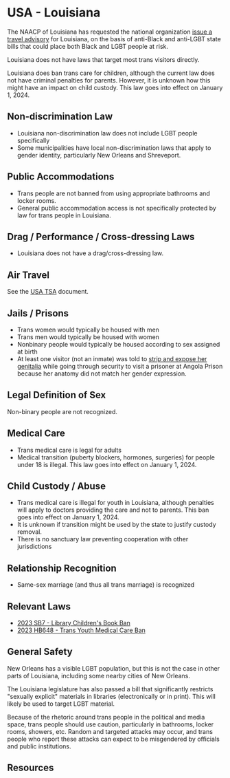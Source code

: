 # USA - Louisiana

The NAACP of Louisiana has requested the national organization [issue a
travel advisory](https://www.wbrz.com/news/naacp-seeking-travel-advisory-for-louisiana-citing-concerning-policies/)
for Louisiana, on the basis of anti-Black and anti-LGBT state bills that
could place both Black and LGBT people at risk.

Louisiana does not have laws that target most trans visitors directly.

Louisiana does ban trans care for children, although the current law does
not have criminal penalties for parents.  However, it is unknown how this
might have an impact on child custody.  This law goes into effect on
January 1, 2024.

## Non-discrimination Law

 * Louisiana non-discrimination law does not include LGBT people specifically
 * Some municipalities have local non-discrimination laws that apply to
   gender identity, particularly New Orleans and Shreveport.

## Public Accommodations

 * Trans people are not banned from using appropriate bathrooms and locker
   rooms.
 * General public accommodation access is not specifically protected by law
   for trans people in Louisiana.

## Drag / Performance / Cross-dressing Laws

 * Louisiana does not have a drag/cross-dressing law.

## Air Travel

See the [USA TSA](../notes/tsa.md) document.

## Jails / Prisons

 * Trans women would typically be housed with men
 * Trans men would typically be housed with women
 * Nonbinary people would typically be housed according to sex
   assigned at birth
 * At least one visitor (not an inmate) was told to [strip and expose her
   genitalia](https://www.nola.com/lawsuit-angola-prison-guards-ordered-transgender-visitor-to-strip/article_6cf44702-2b01-537b-94f4-c3ca7894e332.html)
   while going through security to visit a prisoner at Angola Prison because
   her anatomy did not match her gender expression.

## Legal Definition of Sex

Non-binary people are not recognized.

## Medical Care

 * Trans medical care is legal for adults
 * Medical transition (puberty blockers, hormones, surgeries) for people
   under 18 is illegal.  This law goes into effect on January 1, 2024.

## Child Custody / Abuse

 * Trans medical care is illegal for youth in Louisiana, although penalties
   will apply to doctors providing the care and not to parents. This ban
   goes into effect on January 1, 2024.
 * It is unknown if transition might be used by the state to justify
   custody removal.
 * There is no sanctuary law preventing cooperation with other
   jurisdictions

## Relationship Recognition

 * Same-sex marriage (and thus all trans marriage) is recognized

## Relevant Laws

 * [2023 SB7 - Library Children's Book Ban](https://legiscan.com/LA/text/SB7/2023)
 * [2023 HB648 - Trans Youth Medical Care Ban](https://legiscan.com/LA/text/HB648/2023)

## General Safety

New Orleans has a visible LGBT population, but this is not the case in
other parts of Louisiana, including some nearby cities of New Orleans.

The Louisiana legislature has also passed a bill that significantly restricts
"sexually explicit" materials in libraries (electronically or in print). This
will likely be used to target LGBT material.

Because of the rhetoric around trans people in the political and media
space, trans people should use caution, particularly in bathrooms,
locker rooms, showers, etc.  Random and targeted attacks may occur, and
trans people who report these attacks can expect to be misgendered by
officials and public institutions.

## Resources

